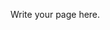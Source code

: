 <!-- 
.. title: Eventos
.. slug: eventos
.. date: 2015-02-06 23:23:19 UTC-03:00
.. tags: 
.. category: 
.. link: 
.. description: 
.. type: text
-->

Write your page here.
